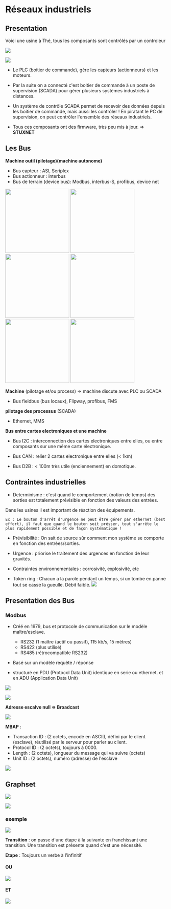 # Réseaux industriels

## Presentation

Voici une usine à Thé, tous les composants sont contrôlés par un controleur 

![](images/usine_the.png)

![](images/usine_the_2.png)

* Le PLC (boitier de commande), gère les capteurs (actionneurs) et les moteurs.

* Par la suite on a connecté c'est boitier de commande à un poste de supervision (SCADA) pour gérer plusieurs systèmes industriels à distances.

* Un système de contrôle SCADA permet de recevoir des données depuis les boitier de commande, mais aussi les contrôler ! En piratant le PC de supervision, on peut contrôler l'ensemble des réseaux industriels.

* Tous ces composants ont des firmware, très peu mis à jour. => __STUXNET__

## Les Bus

__Machine outil (pilotage)(machine autonome)__

* Bus capteur : ASI, Seriplex
* Bus actionneur : interbus
* Bus de terrain (device bus): Modbus, interbus-S, profibus, device net

<img src="images/asi.jpg" width="200"/> <img src="images/seriplex.gif" width="200"/> <img src="images/interbus.png" width="200"/> <img src="images/profibus.png" width="200"/>  <img src="images/modbus.png" width="200"/>  <img src="images/devicenet.jpg" width="200"/> 

__Machine__ (pilotage et/ou process) => machine discute avec PLC ou SCADA

* Bus fieldbus (bus locaux), Flipway, profibus, FMS

__pilotage des processus__ (SCADA)

* Ethernet, MMS


__Bus entre cartes electroniques et une machine__

* Bus I2C : interconnection des cartes electroniques entre elles, ou entre composants sur une même carte électronique.

* Bus CAN : relier 2 cartes electronique entre elles (< 1km)

* Bus D2B : < 100m très utile (enciennement) en domotique.

## Contraintes industrielles

* Determinisme : c'est quand le comportement (notion de temps) des sorties est totalement prévisible en fonction des valeurs des entrées.

Dans les usines il est important de réaction des équipements.
```
Ex : Le bouton d'arrêt d'urgence ne peut être gérer par ethernet (best effort), il faut que quand le bouton soit présser, tout s'arrête le plus rapidement possible et de façon systématique !
```

* Prévisibilité : On sait de source sûr comment mon système se comporte en fonction des entrées/sorties.

* Urgence : priorise le traitement des urgences en fonction de leur gravités.

* Contraintes environnementales : corrosivité, explosivité, etc

* Token ring : Chacun a la parole pendant un temps, si un tombe en panne tout se casse la gueulle. Débit faible.
![](images/token_ring.png)

## Presentation des Bus
### Modbus

* Créé en 1979, bus et protocole de communication sur le modèle maître/esclave.
    - RS232 (1 maître (actif ou passif), 115 kb/s, 15 mètres)
    - RS422 (plus utilisé)
    - RS485 (rétrocompatible RS232)

* Basé sur un modèle requête / réponse
* structuré en PDU (Protocol Data Unit) identique en serie ou ethernet. et en ADU (Application Data Unit)

![](images/modbus_PDU.png)

![](images/modbus_ADU_serie.png)

__Adresse escalve null => Broadcast__

![](images/modbus_ADU_ethernet.png)

__MBAP__ : 
- Transaction ID : (2 octets, encodé en ASCII), défini par le client (esclave), réutilisé par le serveur pour parler au client.
- Protocol ID : (2 octets), toujours à 0000.
- Length : (2 octets), longueur du message qui va suivre (octets)
- Unit ID : (2 octets), numéro (adresse) de l'esclave

![](images/modbus_ADU_ethernet_2.png)


## Graphset

![](images/infrastructure.png)

![](images/grafcet.png)

### exemple

![](images/ex_grafcet.png)

__Transition__ : on passe d'une étape à la suivante en franchissant une transition. Une transition est présente quand c'est une nécessité.

__Etape__ : Toujours un verbe à l'infinitif


#### OU

![](images/grafcet_OU.png)

#### ET

![](images/grafcet_ET.png)








